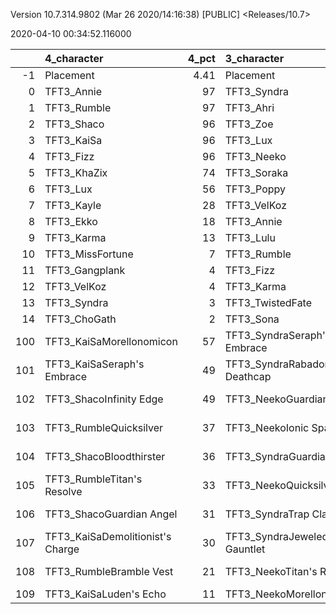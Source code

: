 Version 10.7.314.9802 (Mar 26 2020/14:16:38) [PUBLIC] <Releases/10.7>

2020-04-10 00:34:52.116000

|     | 4_character                      |   4_pct | 3_character                   |   3_pct | 1_character                    |   1_pct | 2_character                     |   2_pct |
|----:|:---------------------------------|--------:|:------------------------------|--------:|:-------------------------------|--------:|:--------------------------------|--------:|
|  -1 | Placement                        |    4.41 | Placement                     |    4.41 | Placement                      |    4.45 | Placement                       |    4.51 |
|   0 | TFT3_Annie                       |   97    | TFT3_Syndra                   |   98    | TFT3_Mordekaiser               |   99    | TFT3_Vi                         |   78    |
|   1 | TFT3_Rumble                      |   97    | TFT3_Ahri                     |   98    | TFT3_Karma                     |   98    | TFT3_Irelia                     |   58    |
|   2 | TFT3_Shaco                       |   96    | TFT3_Zoe                      |   96    | TFT3_Jhin                      |   98    | TFT3_Kayle                      |   53    |
|   3 | TFT3_KaiSa                       |   96    | TFT3_Lux                      |   84    | TFT3_Ashe                      |   96    | TFT3_MissFortune                |   53    |
|   4 | TFT3_Fizz                        |   96    | TFT3_Neeko                    |   82    | TFT3_Lulu                      |   71    | TFT3_Lucian                     |   50    |
|   5 | TFT3_KhaZix                      |   74    | TFT3_Soraka                   |   81    | TFT3_Jayce                     |   54    | TFT3_Blitzcrank                 |   48    |
|   6 | TFT3_Lux                         |   56    | TFT3_Poppy                    |   70    | TFT3_WuKong                    |   52    | TFT3_Fiora                      |   42    |
|   7 | TFT3_Kayle                       |   28    | TFT3_VelKoz                   |   33    | TFT3_Lux                       |   50    | TFT3_Leona                      |   42    |
|   8 | TFT3_Ekko                        |   18    | TFT3_Annie                    |   25    | TFT3_Shaco                     |   49    | TFT3_Ekko                       |   41    |
|   9 | TFT3_Karma                       |   13    | TFT3_Lulu                     |   24    | TFT3_JarvanIV                  |   45    | TFT3_Thresh                     |   39    |
|  10 | TFT3_MissFortune                 |    7    | TFT3_Rumble                   |   15    | TFT3_Poppy                     |   33    | TFT3_ChoGath                    |   37    |
|  11 | TFT3_Gangplank                   |    4    | TFT3_Fizz                     |   15    | TFT3_Leona                     |   18    | TFT3_Malphite                   |   36    |
|  12 | TFT3_VelKoz                      |    4    | TFT3_Karma                    |    7    | TFT3_Thresh                    |   10    | TFT3_Shen                       |   32    |
|  13 | TFT3_Syndra                      |    3    | TFT3_TwistedFate              |    6    | TFT3_Kassadin                  |    9    | TFT3_Ezreal                     |   28    |
|  14 | TFT3_ChoGath                     |    2    | TFT3_Sona                     |    3    | TFT3_Soraka                    |    5    | TFT3_Jinx                       |   18    |
| 100 | TFT3_KaiSaMorellonomicon         |   57    | TFT3_SyndraSeraph's Embrace   |  100    | TFT3_JhinInfinity Edge         |   60    | TFT3_IreliaInfinity Edge        |   40    |
| 101 | TFT3_KaiSaSeraph's Embrace       |   49    | TFT3_SyndraRabadon's Deathcap |   36    | TFT3_JhinGuardian Angel        |   58    | TFT3_LucianRed Buff             |   22    |
| 102 | TFT3_ShacoInfinity Edge          |   49    | TFT3_NeekoGuardian Angel      |   35    | TFT3_JhinRunaan's Hurricane    |   46    | TFT3_KayleGuinsoo's Rageblade   |   19    |
| 103 | TFT3_RumbleQuicksilver           |   37    | TFT3_NeekoIonic Spark         |   27    | TFT3_JhinLast Whisper          |   39    | TFT3_IreliaGuardian Angel       |   16    |
| 104 | TFT3_ShacoBloodthirster          |   36    | TFT3_SyndraGuardian Angel     |   23    | TFT3_MordekaiserMorellonomicon |   21    | TFT3_VelKozSeraph's Embrace     |   14    |
| 105 | TFT3_RumbleTitan's Resolve       |   33    | TFT3_NeekoQuicksilver         |   18    | TFT3_ShacoGuardian Angel       |   17    | TFT3_JinxGiant Slayer           |   14    |
| 106 | TFT3_ShacoGuardian Angel         |   31    | TFT3_SyndraTrap Claw          |   18    | TFT3_ShacoBloodthirster        |   16    | TFT3_KayleGuardian Angel        |   12    |
| 107 | TFT3_KaiSaDemolitionist's Charge |   30    | TFT3_SyndraJeweled Gauntlet   |   18    | TFT3_MordekaiserIonic Spark    |   14    | TFT3_KayleRapid Firecannon      |   11    |
| 108 | TFT3_RumbleBramble Vest          |   21    | TFT3_NeekoTitan's Resolve     |   17    | TFT3_ShacoInfinity Edge        |   12    | TFT3_IreliaInfiltrator's Talons |   10    |
| 109 | TFT3_KaiSaLuden's Echo           |   11    | TFT3_NeekoMorellonomicon      |   17    | TFT3_JayceIonic Spark          |   11    | TFT3_IreliaBloodthirster        |   10    |
